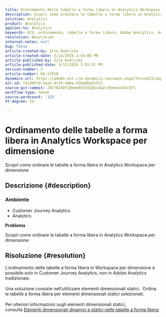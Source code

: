 ```yaml
---
title: Ordinamento delle tabelle a forma libera in Analytics Workspace per dimensione
description: Scopri come ordinare le tabelle a forma libera in Analytics Workspace per dimensione
solution: Analytics
product: Analytics
applies-to: Analytics
keywords: KCS, ordinamento, tabelle a forma libera, Adobe Analytics, Adobe Analytics Workspace, dimensione, Procedura
resolution: Resolution
internal-notes: null
bug: false
article-created-by: Zita Rodricks
article-created-date: 3/13/2024 3:54:08 PM
article-published-by: Zita Rodricks
article-published-date: 3/13/2024 3:55:31 PM
version-number: 5
article-number: KA-17910
dynamics-url: https://adobe-ent.crm.dynamics.com/main.aspx?forceUCI=1&pagetype=entityrecord&etn=knowledgearticle&id=3bd143e9-51e1-ee11-904d-6045bd0065b6
exl-id: f41d957d-3ea5-4cf0-a00a-036abbeb1513
source-git-commit: 20776248f2dbee0d328102ceb2c39eee1474c8f1
workflow-type: tm+mt
source-wordcount: '125'
ht-degree: 5%

---
```


# Ordinamento delle tabelle a forma libera in Analytics Workspace per dimensione


Scopri come ordinare le tabelle a forma libera in Analytics Workspace per dimensione

## Descrizione {#description}


### <b>Ambiente</b>

- Customer Journey Analytics
- Analytics




<b>Problema</b>

Scopri come ordinare le tabelle a forma libera in Analytics Workspace per dimensione


## Risoluzione {#resolution}

L’ordinamento delle tabelle a forma libera in Workspace per dimensione è possibile solo in Customer Journey Analytics, non in Adobe Analytics tradizionale.<br> <br>Una soluzione consiste nell’utilizzare elementi dimensionali statici.  Ordina le tabelle a forma libera per elementi dimensionali statici selezionati.<br> <br>Per ulteriori informazioni sugli elementi dimensionali statici, consulta [Elementi dimensionali dinamici e statici nelle tabelle a forma libera](https://experienceleague.adobe.com/docs/analytics/analyze/analysis-workspace/visualizations/freeform-table/column-row-settings/manual-vs-dynamic-rows.html?lang=en).
